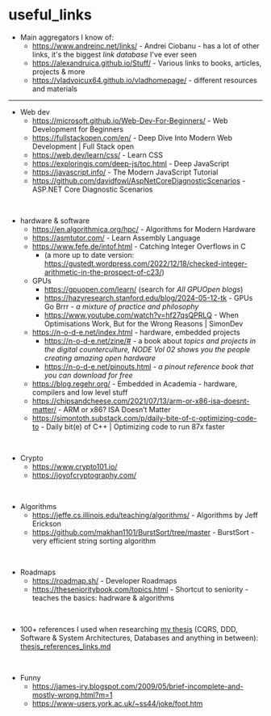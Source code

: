 # useful_links

- Main aggregators I know of:
  - https://www.andreinc.net/links/ - Andrei Ciobanu - has a lot of other links, it's the biggest *link database* I've ever seen
  - https://alexandruica.github.io/Stuff/ - Various links to books, articles, projects & more
  - https://vladvoicux64.github.io/vladhomepage/ - different resources and materials

---

- Web dev
  - https://microsoft.github.io/Web-Dev-For-Beginners/ - Web Development for Beginners
  - https://fullstackopen.com/en/ - Deep Dive Into Modern Web Development | Full Stack open
  - https://web.dev/learn/css/ - Learn CSS
  - https://exploringjs.com/deep-js/toc.html - Deep JavaScript
  - https://javascript.info/ - The Modern JavaScript Tutorial
  - https://github.com/davidfowl/AspNetCoreDiagnosticScenarios - ASP.NET Core Diagnostic Scenarios 

<br>

- hardware & software
  - https://en.algorithmica.org/hpc/ - Algorithms for Modern Hardware
  - https://asmtutor.com/ - Learn Assembly Language
  - https://www.fefe.de/intof.html - Catching Integer Overflows in C
    - (a more up to date version: https://gustedt.wordpress.com/2022/12/18/checked-integer-arithmetic-in-the-prospect-of-c23/)
  - GPUs
    - https://gpuopen.com/learn/ (search for *All GPUOpen blogs*)
    - https://hazyresearch.stanford.edu/blog/2024-05-12-tk - GPUs Go Brrr - *a mixture of practice and philosophy*
    - https://www.youtube.com/watch?v=hf27qsQPRLQ - When Optimisations Work, But for the Wrong Reasons | SimonDev
  - https://n-o-d-e.net/index.html - hardware, embedded projects
    - https://n-o-d-e.net/zine/# - a book about *topics and projects in the digital counterculture, NODE Vol 02 shows you the people creating amazing open hardware*
    - https://n-o-d-e.net/pinouts.html - *a pinout reference book that you can download for free*
  - https://blog.regehr.org/ - Embedded in Academia - hardware, compilers and low level stuff
  - https://chipsandcheese.com/2021/07/13/arm-or-x86-isa-doesnt-matter/ - ARM or x86? ISA Doesn’t Matter
  - https://simontoth.substack.com/p/daily-bite-of-c-optimizing-code-to - Daily bit(e) of C++ | Optimizing code to run 87x faster

<br>

- Crypto
  - https://www.crypto101.io/
  - https://joyofcryptography.com/ 

<br>

- Algorithms
  - https://jeffe.cs.illinois.edu/teaching/algorithms/ - Algorithms by Jeff Erickson
  - https://github.com/makhan1101/BurstSort/tree/master - BurstSort - very efficient string sorting algorithm

<br>

- Roadmaps
  - https://roadmap.sh/ - Developer Roadmaps
  - https://thesenioritybook.com/topics.html - Shortcut to seniority - teaches the basics: hadrware & algorithms

<br>

- 100+ references I used when researching [my thesis](https://github.com/filipvalentin/cqrs-thesis-impl/releases/tag/thesis) (CQRS, DDD, Software & System Architectures, Databases and anything in between): [thesis_references_links.md](thesis_references_links.md)

<br>

- Funny
  - https://james-iry.blogspot.com/2009/05/brief-incomplete-and-mostly-wrong.html?m=1
  - https://www-users.york.ac.uk/~ss44/joke/foot.htm
